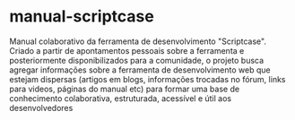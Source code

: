 # manual-scriptcase
Manual colaborativo da ferramenta de desenvolvimento "Scriptcase". Criado a partir de apontamentos pessoais sobre a ferramenta e posteriormente disponibilizados para a comunidade, o projeto busca agregar informações sobre a ferramenta de desenvolvimento web que estejam dispersas (artigos em blogs, informações trocadas no fórum, links para videos, páginas do manual etc) para formar uma base de conhecimento colaborativa, estruturada, acessível e útil aos desenvolvedores
